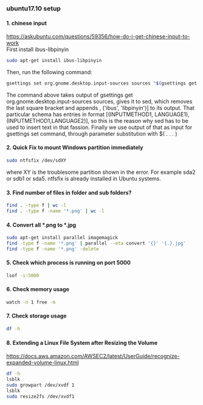 ### ubuntu17.10 setup

#### 1. chinese input
https://askubuntu.com/questions/59356/how-do-i-get-chinese-input-to-work <br />
First install ibus-libpinyin
```bash
sudo apt-get install ibus-libpinyin
```
Then, run the following command:
```bash
gsettings set org.gnome.desktop.input-sources sources "$(gsettings get org.gnome.desktop.input-sources sources | sed "s/]/, ('ibus', 'libpinyin')]/")" 
```
The command above takes output of gsettings get org.gnome.desktop.input-sources sources, gives it to sed, which removes the last square bracket and appends , ('ibus', 'libpinyin')] to its output. That particular schema has entries in format [(INPUTMETHOD1, LANGUAGE1), (INPUTMETHOD1,LANGUAGE2)], so this is the reason why sed has to be used to insert text in that fassion. Finally we use output of that as input for gsettings set command, through parameter substitution with $( . . . )

#### 2. Quick Fix to mount Windows partition immediately
```bash
sudo ntfsfix /dev/sdXY
```
where XY is the troublesome partition shown in the error. For example sda2 or sdb1 or sda5. ntfsfix is already installed in Ubuntu systems.

#### 3. Find number of files in folder and sub folders?
```bash
find . -type f | wc -l
find . -type f -name '*.png' | wc -l
```

#### 4. Convert all *.png to *.jpg
```bash
sudo apt-get install parallel imagemagick
find -type f -name '*.png' | parallel --eta convert '{}' '{.}.jpg'
find -type f -name '*.png' -delete
```

#### 5. Check which process is running on port 5000
```bash
lsof -i:5000
```

#### 6. Check memory usage
```bash
watch -n 1 free -m
```

#### 7. Check storage usage
```bash
df -h
```

#### 8. Extending a Linux File System after Resizing the Volume
https://docs.aws.amazon.com/AWSEC2/latest/UserGuide/recognize-expanded-volume-linux.html
```bash
df -h
lsblk
sudo growpart /dev/xvdf 1
lsblk
sudo resize2fs /dev/xvdf1
```
